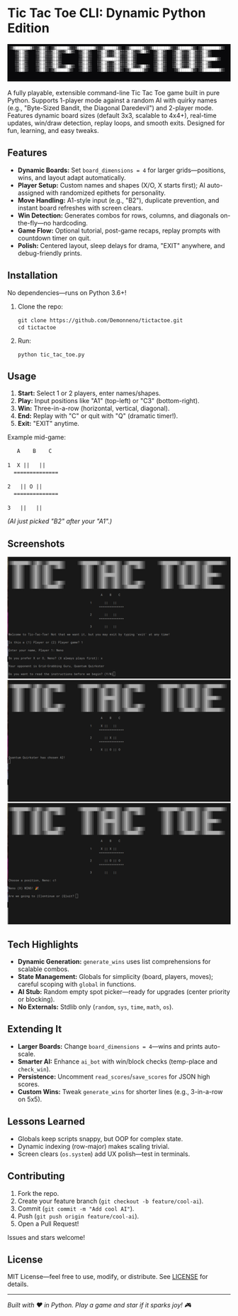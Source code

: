 # Tic Tac Toe CLI: Dynamic Python Edition

![Tic Tac Toe Banner](screenshots/tictactoe.png)  

A fully playable, extensible command-line Tic Tac Toe game built in pure Python. Supports 1-player mode against a random AI with quirky names (e.g., "Byte-Sized Bandit, the Diagonal Daredevil") and 2-player mode. Features dynamic board sizes (default 3x3, scalable to 4x4+), real-time updates, win/draw detection, replay loops, and smooth exits. Designed for fun, learning, and easy tweaks.

## Features
- **Dynamic Boards:** Set `board_dimensions = 4` for larger grids—positions, wins, and layout adapt automatically.
- **Player Setup:** Custom names and shapes (X/O, X starts first); AI auto-assigned with randomized epithets for personality.
- **Move Handling:** A1-style input (e.g., "B2"), duplicate prevention, and instant board refreshes with screen clears.
- **Win Detection:** Generates combos for rows, columns, and diagonals on-the-fly—no hardcoding.
- **Game Flow:** Optional tutorial, post-game recaps, replay prompts with countdown timer on quit.
- **Polish:** Centered layout, sleep delays for drama, "EXIT" anywhere, and debug-friendly prints.

## Installation
No dependencies—runs on Python 3.6+!

1. Clone the repo:
   ```
   git clone https://github.com/Demonneno/tictactoe.git
   cd tictactoe
   ```
2. Run:
   ```
   python tic_tac_toe.py
   ```

## Usage
1. **Start:** Select 1 or 2 players, enter names/shapes.
2. **Play:** Input positions like "A1" (top-left) or "C3" (bottom-right).
3. **Win:** Three-in-a-row (horizontal, vertical, diagonal).
4. **End:** Replay with "C" or quit with "Q" (dramatic timer!).
5. **Exit:** "EXIT" anytime.

Example mid-game:
```
   A    B    C 

1  X ||   ||   
  ==============

2   || O ||   
  ==============

3   ||   ||   
```
*(AI just picked "B2" after your "A1".)*

## Screenshots
![Intro-Game Board](screenshots/begin_game.png)  
![Mid-Game Board](screenshots/mid_game.png)
![Win Screen](screenshots/end_game.png)  

## Tech Highlights
- **Dynamic Generation:** `generate_wins` uses list comprehensions for scalable combos.
- **State Management:** Globals for simplicity (board, players, moves); careful scoping with `global` in functions.
- **AI Stub:** Random empty spot picker—ready for upgrades (center priority or blocking).
- **No Externals:** Stdlib only (`random`, `sys`, `time`, `math`, `os`).

## Extending It
- **Larger Boards:** Change `board_dimensions = 4`—wins and prints auto-scale.
- **Smarter AI:** Enhance `ai_bot` with win/block checks (temp-place and `check_win`).
- **Persistence:** Uncomment `read_scores`/`save_scores` for JSON high scores.
- **Custom Wins:** Tweak `generate_wins` for shorter lines (e.g., 3-in-a-row on 5x5).

## Lessons Learned
- Globals keep scripts snappy, but OOP for complex state.
- Dynamic indexing (row-major) makes scaling trivial.
- Screen clears (`os.system`) add UX polish—test in terminals.

## Contributing
1. Fork the repo.
2. Create your feature branch (`git checkout -b feature/cool-ai`).
3. Commit (`git commit -m "Add cool AI"`).
4. Push (`git push origin feature/cool-ai`).
5. Open a Pull Request!

Issues and stars welcome!

## License
MIT License—feel free to use, modify, or distribute. See [LICENSE](LICENSE) for details.

---

*Built with ❤️ in Python. Play a game and star if it sparks joy! 🎮*
